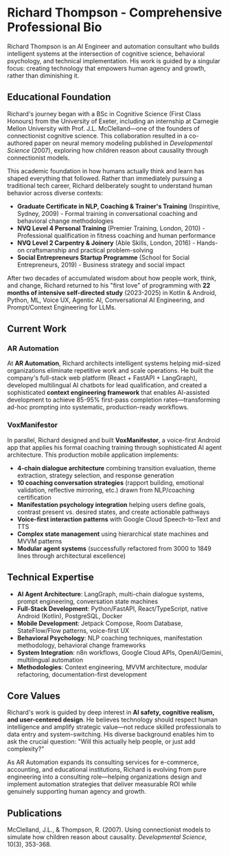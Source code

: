 # Richard Thompson - Comprehensive Professional Bio

Richard Thompson is an AI Engineer and automation consultant who builds intelligent systems at the intersection of cognitive science, behavioral psychology, and technical implementation. His work is guided by a singular focus: creating technology that empowers human agency and growth, rather than diminishing it.

## Educational Foundation

Richard's journey began with a BSc in Cognitive Science (First Class Honours) from the University of Exeter, including an internship at Carnegie Mellon University with Prof. J.L. McClelland—one of the founders of connectionist cognitive science. This collaboration resulted in a co-authored paper on neural memory modeling published in *Developmental Science* (2007), exploring how children reason about causality through connectionist models.

This academic foundation in how humans actually think and learn has shaped everything that followed. Rather than immediately pursuing a traditional tech career, Richard deliberately sought to understand human behavior across diverse contexts:

- **Graduate Certificate in NLP, Coaching & Trainer's Training** (Inspiritive, Sydney, 2009) - Formal training in conversational coaching and behavioral change methodologies
- **NVQ Level 4 Personal Training** (Premier Training, London, 2010) - Professional qualification in fitness coaching and human performance
- **NVQ Level 2 Carpentry & Joinery** (Able Skills, London, 2016) - Hands-on craftsmanship and practical problem-solving
- **Social Entrepreneurs Startup Programme** (School for Social Entrepreneurs, 2019) - Business strategy and social impact

After two decades of accumulated wisdom about how people work, think, and change, Richard returned to his "first love" of programming with **22 months of intensive self-directed study** (2023-2025) in Kotlin & Android, Python, ML, Voice UX, Agentic AI, Conversational AI Engineering, and Prompt/Context Engineering for LLMs.

## Current Work

### AR Automation

At **AR Automation**, Richard architects intelligent systems helping mid-sized organizations eliminate repetitive work and scale operations. He built the company's full-stack web platform (React + FastAPI + LangGraph), developed multilingual AI chatbots for lead qualification, and created a sophisticated **context engineering framework** that enables AI-assisted development to achieve 85-95% first-pass completion rates—transforming ad-hoc prompting into systematic, production-ready workflows.

### VoxManifestor

In parallel, Richard designed and built **VoxManifestor**, a voice-first Android app that applies his formal coaching training through sophisticated AI agent architecture. This production mobile application implements:

- **4-chain dialogue architecture** combining transition evaluation, theme extraction, strategy selection, and response generation
- **10 coaching conversation strategies** (rapport building, emotional validation, reflective mirroring, etc.) drawn from NLP/coaching certification
- **Manifestation psychology integration** helping users define goals, contrast present vs. desired states, and create actionable pathways
- **Voice-first interaction patterns** with Google Cloud Speech-to-Text and TTS
- **Complex state management** using hierarchical state machines and MVVM patterns
- **Modular agent systems** (successfully refactored from 3000 to 1849 lines through architectural excellence)

## Technical Expertise

- **AI Agent Architecture**: LangGraph, multi-chain dialogue systems, prompt engineering, conversation state machines
- **Full-Stack Development**: Python/FastAPI, React/TypeScript, native Android (Kotlin), PostgreSQL, Docker
- **Mobile Development**: Jetpack Compose, Room Database, StateFlow/Flow patterns, voice-first UX
- **Behavioral Psychology**: NLP coaching techniques, manifestation methodology, behavioral change frameworks
- **System Integration**: n8n workflows, Google Cloud APIs, OpenAI/Gemini, multilingual automation
- **Methodologies**: Context engineering, MVVM architecture, modular refactoring, documentation-first development

## Core Values

Richard's work is guided by deep interest in **AI safety, cognitive realism, and user-centered design**. He believes technology should respect human intelligence and amplify strategic value—not reduce skilled professionals to data entry and system-switching. His diverse background enables him to ask the crucial question: "Will this actually help people, or just add complexity?"

As AR Automation expands its consulting services for e-commerce, accounting, and educational institutions, Richard is evolving from pure engineering into a consulting role—helping organizations design and implement automation strategies that deliver measurable ROI while genuinely supporting human agency and growth.

## Publications

McClelland, J.L., & Thompson, R. (2007). Using connectionist models to simulate how children reason about causality. *Developmental Science*, 10(3), 353-368.
